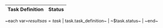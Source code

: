 | Task Definition | Status |
|-----------------|--------|
~each var=$results as=task~
| ~$task.task_definition~ | ~$task.status~ |
~end~
